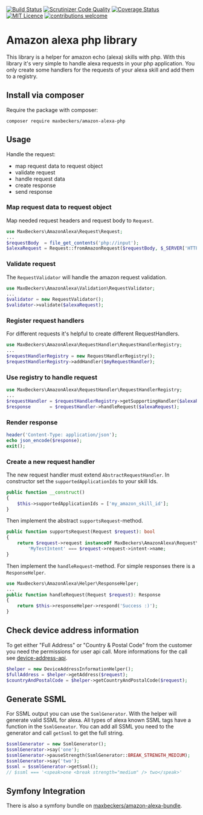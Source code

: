 [![Build Status](https://scrutinizer-ci.com/g/maxbeckers/amazon-alexa-php/badges/build.png?b=master)](https://scrutinizer-ci.com/g/maxbeckers/amazon-alexa-php/?branch=master)
[![Scrutinizer Code Quality](https://scrutinizer-ci.com/g/maxbeckers/amazon-alexa-php/badges/quality-score.png?b=master)](https://scrutinizer-ci.com/g/maxbeckers/amazon-alexa-php/?branch=master)
[![Coverage Status](https://coveralls.io/repos/github/maxbeckers/amazon-alexa-php/badge.svg?branch=master)](https://coveralls.io/github/maxbeckers/amazon-alexa-php?branch=master)
[![MIT Licence](https://badges.frapsoft.com/os/mit/mit.svg?v=103)](https://opensource.org/licenses/mit-license.php)
[![contributions welcome](https://img.shields.io/badge/contributions-welcome-brightgreen.svg?style=flat)](https://github.com/maxbeckers/amazon-alexa-php/issues)

# Amazon alexa php library
This library is a helper for amazon echo (alexa) skills with php. With this library it's very simple to handle alexa requests in your php application. You only create some handlers for the requests of your alexa skill and add them to a registry.

## Install via composer
Require the package with composer:
```
composer require maxbeckers/amazon-alexa-php
```

## Usage
Handle the request: 
- map request data to request object
- validate request
- handle request data
- create response
- send response

### Map request data to request object
Map needed request headers and request body to `Request`.
```php
use MaxBeckers\AmazonAlexa\Request\Request;
...
$requestBody  = file_get_contents('php://input');
$alexaRequest = Request::fromAmazonRequest($requestBody, $_SERVER['HTTP_SIGNATURECERTCHAINURL'], $_SERVER['HTTP_SIGNATURE']);
```
### Validate request
The `RequestValidator` will handle the amazon request validation.
```php
use MaxBeckers\AmazonAlexa\Validation\RequestValidator;
...
$validator = new RequestValidator();
$validator->validate($alexaRequest);
```
### Register request handlers
For different requests it's helpful to create different RequestHandlers.
```php
use MaxBeckers\AmazonAlexa\RequestHandler\RequestHandlerRegistry;
...
$requestHandlerRegistry = new RequestHandlerRegistry();
$requestHandlerRegistry->addHandler($myRequestHandler);
```
### Use registry to handle request
```php
use MaxBeckers\AmazonAlexa\RequestHandler\RequestHandlerRegistry;
...
$requestHandler = $requestHandlerRegistry->getSupportingHandler($alexaRequest);
$response       = $requestHandler->handleRequest($alexaRequest);
```
### Render response
```php
header('Content-Type: application/json');
echo json_encode($response);
exit();
```
### Create a new request handler
The new request handler must extend `AbstractRequestHandler`.
In constructor set the `supportedApplicationIds` to your skill Ids.
```php
public function __construct()
{
    $this->supportedApplicationIds = ['my_amazon_skill_id'];
}
```
Then implement the abstract `supportsRequest`-method.
```php
public function supportsRequest(Request $request): bool
{
    return $request->request instanceOf MaxBeckers\AmazonAlexa\Request\Request\Standard\IntentRequest &&
        'MyTestIntent' === $request->request->intent->name;
}
```
Then implement the `handleRequest`-method. For simple responses there is a `ResponseHelper`.
```php
use MaxBeckers\AmazonAlexa\Helper\ResponseHelper;
...
public function handleRequest(Request $request): Response
{
    return $this->responseHelper->respond('Success :)');
}
```
## Check device address information
To get either "Full Address" or "Country & Postal Code" from the customer you need the permissions for user api call. More informations for the call see [device-address-api](https://developer.amazon.com/de/docs/custom-skills/device-address-api.html).
```php
$helper = new DeviceAddressInformationHelper();
$fullAddress = $helper->getAddress($request);
$countryAndPostalCode = $helper->getCountryAndPostalCode($request);
```
## Generate SSML
For SSML output you can use the `SsmlGenerator`. With the helper will generate valid SSML for alexa. All types of alexa known SSML tags have a function in the `SsmlGeneator`. 
You can add all SSML you need to the generator and call `getSsml` to get the full string.
```php
$ssmlGenerator = new SsmlGenerator();
$ssmlGenerator->say('one');
$ssmlGenerator->pauseStrength(SsmlGenerator::BREAK_STRENGTH_MEDIUM);
$ssmlGenerator->say('two');
$ssml = $ssmlGenerator->getSsml();
// $ssml === '<speak>one <break strength="medium" /> two</speak>'
```

## Symfony Integration
There is also a symfony bundle on [maxbeckers/amazon-alexa-bundle](https://github.com/maxbeckers/amazon-alexa-bundle).
